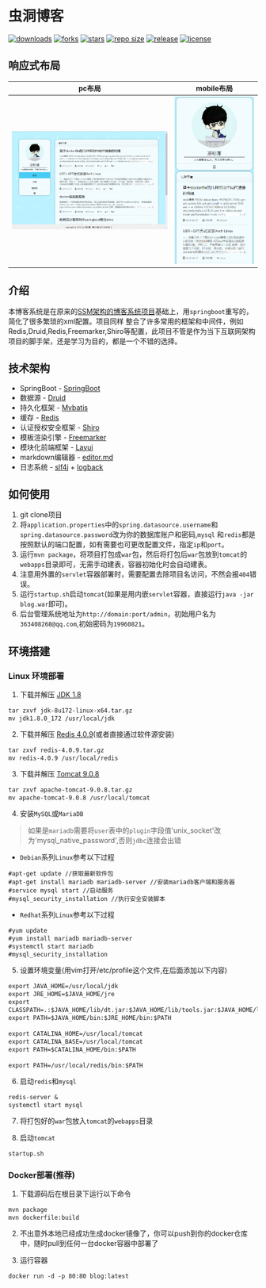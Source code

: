 # 虫洞博客
[![downloads](https://img.shields.io/github/downloads/stdutil/blog-springboot/total.svg)](https://github.com/stdutil/blog-springboot/releases)
[![forks](https://img.shields.io/github/forks/stdutil/blog-springboot.svg)](https://github.com/stdutil/blog-springboot/network/members)
[![stars](https://img.shields.io/github/stars/stdutil/blog-springboot.svg)](https://github.com/stdutil/blog-springboot/stargazers) 
[![repo size](https://img.shields.io/github/repo-size/stdutil/blog-springboot.svg)](https://github.com/stdutil/blog-springboot/archive/master.zip)
[![release](https://img.shields.io/github/release/stdutil/blog-springboot.svg)](https://github.com/stdutil/blog-springboot/releases)
[![license](https://img.shields.io/github/license/mashape/apistatus.svg)](https://github.com/stdutil/blog-springboot/blob/dev/LICENSE)

## 响应式布局
|pc布局|mobile布局|
|:---:|:---:|
|![PC布局](./image/pc.png "PC布局")|![mobile布局](./image/mobile.png "mobile布局")|

## 介绍
本博客系统是在原来的[SSM架构的博客系统项目](https://github.com/stdutil/blog-ssm)基础上，用`springboot`重写的，简化了很多繁琐的xml配置。项目同样
整合了许多常用的框架和中间件，例如Redis,Druid,Redis,Freemarker,Shiro等配置，此项目不管是作为当下互联网架构项目的脚手架，还是学习为目的，都是一个不错的选择。

## 技术架构
* SpringBoot - [SpringBoot](https://spring.io/projects/spring-boot/)
* 数据源 - [Druid](http://druid.io/)
* 持久化框架 - [Mybatis](http://www.mybatis.org/mybatis-3/)
* 缓存 - [Redis](https://redis.io/)
* 认证授权安全框架 - [Shiro](http://shiro.apache.org/)
* 模板渲染引擎 - [Freemarker](https://freemarker.apache.org/)
* 模块化前端框架 - [Layui](https://www.layui.com/)
* markdown编辑器 - [editor.md](http://pandao.github.io/editor.md/examples/)
* 日志系统 - [slf4j](https://www.slf4j.org/) + [logback](https://logback.qos.ch/)

## 如何使用
1. git clone项目
2. 将`application.properties`中的`spring.datasource.username`和`spring.datasource.password`改为你的数据库账户和密码,`mysql`
和`redis`都是按照默认的端口配置，如有需要也可更改配置文件，指定`ip`和`port`。
3. 运行`mvn package`，将项目打包成`war`包，然后将打包后`war`包放到`tomcat`的`webapps`目录即可，无需手动建表，容器初始化时会自动建表。
4. 注意用外置的`servlet`容器部署时，需要配置去除项目名访问，不然会报`404`错误。
5. 运行`startup.sh`启动`tomcat`(如果是用内嵌`servlet`容器，直接运行`java -jar blog.war`即可)。
6. 后台管理系统地址为`http://domain:port/admin`，初始用户名为`363408268@qq.com`,初始密码为`19960821`。

## 环境搭建
### Linux 环境部署
1. 下载并解压 [JDK 1.8](https://www.oracle.com/technetwork/java/javase/downloads/jdk8-downloads-2133151.html)
```
tar zxvf jdk-8u172-linux-x64.tar.gz
mv jdk1.8.0_172 /usr/local/jdk
```

2. 下载并解压 [Redis 4.0.9](http://www.redis.cn/download.html)(或者直接通过软件源安装)
```
tar zxvf redis-4.0.9.tar.gz
mv redis-4.0.9 /usr/local/redis
```

3. 下载并解压 [Tomcat 9.0.8](https://tomcat.apache.org/download-90.cgi)
```
tar zxvf apache-tomcat-9.0.8.tar.gz
mv apache-tomcat-9.0.8 /usr/local/tomcat
```

4. 安装`MySQL`或`MariaDB`
>如果是`mariadb`需要将`user`表中的`plugin`字段值'unix_socket'改为'mysql_native_password',否则`jdbc`连接会出错
* `Debian`系列`Linux`参考以下过程
```
#apt-get update //获取最新软件包
#apt-get install mariadb mariadb-server //安装mariadb客户端和服务器
#service mysql start //启动服务
#mysql_security_installation //执行安全安装脚本
```
* `Redhat`系列`Linux`参考以下过程
```
#yum update
#yum install mariadb mariadb-server
#systemctl start mariadb
#mysql_security_installation
```

5. 设置环境变量(用vim打开/etc/profile这个文件,在后面添加以下内容)
```
export JAVA_HOME=/usr/local/jdk
export JRE_HOME=$JAVA_HOME/jre
export CLASSPATH=.:$JAVA_HOME/lib/dt.jar:$JAVA_HOME/lib/tools.jar:$JAVA_HOME/lib:$JRE_HOME/lib:$CLASSPATH
export PATH=$JAVA_HOME/bin:$JRE_HOME/bin:$PATH

export CATALINA_HOME=/usr/local/tomcat
export CATALINA_BASE=/usr/local/tomcat
export PATH=$CATALINA_HOME/bin:$PATH

export PATH=/usr/local/redis/bin:$PATH
```

6. 启动`redis`和`mysql`
```
redis-server &
systemctl start mysql
```

7. 将打包好的`war`包放入`tomcat`的`webapps`目录

8. 启动`tomcat`
```
startup.sh
```

### Docker部署(推荐)
1. 下载源码后在根目录下运行以下命令
```
mvn package
mvn dockerfile:build
```

2. 不出意外本地已经成功生成docker镜像了，你可以push到你的docker仓库中，随时pull到任何一台docker容器中部署了

3. 运行容器
```
docker run -d -p 80:80 blog:latest
```
